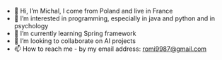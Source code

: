 - 👋 Hi, I’m Michal, I come from Poland and live in France
- 👀 I’m interested in programming, especially in java and python and in psychology
- 🌱 I’m currently learning Spring framework
- 💞️ I’m looking to collaborate on AI projects
- 📫 How to reach me - by my email address: romi9987@gmail.com
